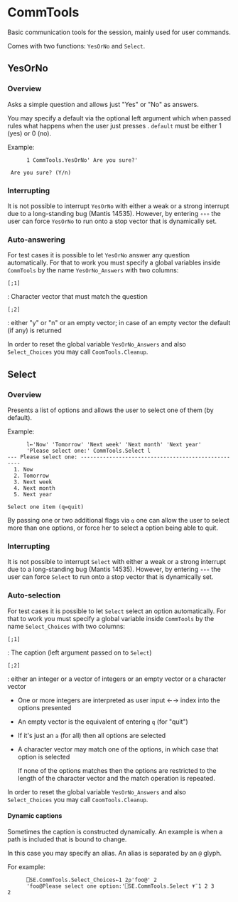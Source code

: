 # CommTools

Basic communication tools for the session, mainly used for user commands.

Comes with two functions: `YesOrNo` and `Select`.

## YesOrNo

### Overview

Asks a simple question and allows just "Yes" or "No" as answers.

You may specify a default via the optional left argument which when passed
rules what happens when the user just presses <enter>. `default` must be either 1 (yes) or 0 (no).

Example:

```
      1 CommTools.YesOrNo' Are you sure?'
      
 Are you sure? (Y/n)
 ```

### Interrupting

It is not possible to interrupt `YesOrNo` with either a weak or a strong interrupt due to a long-standing bug (Mantis 14535). However, by entering `∘∘∘` the user can force `YesOrNo` to run onto a stop vector that is dynamically set.

### Auto-answering

For test cases it is possible to let `YesOrNo` answer any question automatically. For that to work you must specify a global variables inside `CommTools` by the name `YesOrNo_Answers` with two columns:

`[;1]`

: Character vector that must match the question 

`[;2]`

: either "y" or "n" or an empty vector; in case of an empty vector the default (if any) is returned

In order to reset the global variable `YesOrNo_Answers` and also `Select_Choices` you may call `CoomTools.Cleanup`.
 
## Select

### Overview
 
 Presents a list of options and allows the user to select one of them (by default).
 
 Example:
 
 ```
       l←'Now' 'Tomorrow' 'Next week' 'Next month' 'Next year'
       'Please select one:' CommTools.Select l
--- Please select one: ---------------------------------------------------
   1. Now        
   2. Tomorrow   
   3. Next week  
   4. Next month 
   5. Next year  

Select one item (q=quit)        
 ```

By passing one or two additional flags via `⍺` one can allow the user to select more than one options, or force her to select a option being able to quit.

### Interrupting

It is not possible to interrupt `Select` with either a weak or a strong interrupt due to a long-standing bug (Mantis 14535). However, by entering `∘∘∘` the user can force `Select` to run onto a stop vector that is dynamically set.

### Auto-selection

For test cases it is possible to let `Select` select an option automatically. For that to work you must specify a global variable inside `CommTools` by the name `Select_Choices` with two columns:

`[;1]`

: The caption (left argument passed on to `Select`)

`[;2]`

: either an integer or a vector of integers or an empty vector or a character vector

* One or more integers are interpreted as user input ←→ index into the options presented
* An empty vector is the equivalent of entering `q` (for "quit")
* If it's just an `a` (for all) then all options are selected
* A character vector may match one of the options, in which case that option is selected

  If none of the options matches then the options are restricted to the length of the character vector and the match operation is repeated.

In order to reset the global variable `YesOrNo_Answers` and also `Select_Choices` you may call `CoomTools.Cleanup`.


#### Dynamic captions

Sometimes the caption is constructed dynamically. An example is when a path is included that is bound to change.

In this case you may specify an alias. An alias is separated by an `@` glyph.

For example:

```
      ⎕SE.CommTools.Select_Choices←1 2⍴'foo@' 2
      'foo@Please select one option:'⎕SE.CommTools.Select ⍕¨1 2 3
2
```


